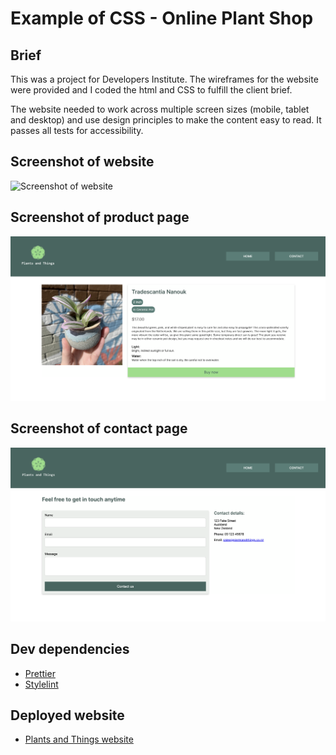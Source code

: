# Example of CSS - Online Plant Shop

## Brief

This was a project for Developers Institute. The wireframes for the website were provided and I coded the html and CSS to fulfill the client brief. 

The website needed to work across multiple screen sizes (mobile, tablet and desktop) and use design principles to make the content easy to read. 
It passes all tests for accessibility. 

## Screenshot of website

![Screenshot of website](screenshot-homepage.png)

## Screenshot of product page

![Screenshot of product page](screenshot-product-page.png)

## Screenshot of contact page

![Screenshot of contact page](screenshot-contact.png)
## Dev dependencies

- [Prettier](https://prettier.io/)
- [Stylelint](https://stylelint.io/)

## Deployed website

- [Plants and Things website](https://plantsnthings.netlify.app/)
